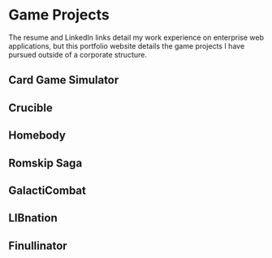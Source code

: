 # Game Projects
The resume and LinkedIn links detail my work experience on enterprise web applications, but this portfolio website details the game projects I have pursued outside of a corporate structure.

## Card Game Simulator

## Crucible

## Homebody

## Romskip Saga

## GalactiCombat

## LIBnation

## Finullinator
